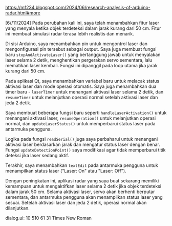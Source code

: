https://mf234.blogspot.com/2024/06/research-analysis-of-arduino-radar.html#more

[6//11/2024]
Pada perubahan kali ini, saya telah menambahkan fitur laser yang menyala ketika objek terdeteksi dalam jarak kurang dari 50 cm. Fitur ini membuat simulasi radar terasa lebih realistis dan menarik.

Di sisi Arduino, saya menambahkan pin untuk mengontrol laser dan mengonfigurasi pin tersebut sebagai output. Saya juga membuat fungsi baru `stopAndActivateLaser()` yang bertanggung jawab untuk menyalakan laser selama 2 detik, menghentikan pergerakan servo sementara, lalu mematikan laser kembali. Fungsi ini dipanggil pada loop utama jika jarak kurang dari 50 cm.

Pada aplikasi Qt, saya menambahkan variabel baru untuk melacak status aktivasi laser dan mode operasi otomatis. Saya juga menambahkan dua timer baru - `laserTimer` untuk menangani aktivasi laser selama 2 detik, dan `resumeTimer` untuk melanjutkan operasi normal setelah aktivasi laser dan jeda 2 detik.

Saya membuat beberapa fungsi baru seperti `handleLaserActivation()` untuk menangani aktivasi laser, `resumeOperation()` untuk melanjutkan operasi normal, dan `updateLaserStatus()` untuk memperbarui status laser pada antarmuka pengguna.

Logika pada fungsi `readSerial()` juga saya perbaharui untuk menangani aktivasi laser berdasarkan jarak dan mengatur status laser dengan benar. Fungsi `updateDetectionPoint()` saya modifikasi agar tidak memperbarui titik deteksi jika laser sedang aktif.

Terakhir, saya menambahkan `textEdit` pada antarmuka pengguna untuk menampilkan status laser ("Laser: On" atau "Laser: Off").

Dengan peningkatan ini, aplikasi radar yang saya buat sekarang memiliki kemampuan untuk mengaktifkan laser selama 2 detik jika objek terdeteksi dalam jarak 50 cm. Selama aktivasi laser, servo akan berhenti berputar sementara, dan antarmuka pengguna akan menampilkan status laser yang sesuai. Setelah aktivasi laser dan jeda 2 detik, operasi normal akan dilanjutkan.

dialog.ui:
</widget>
  <widget class="QTextEdit" name="textEdit">
   <property name="geometry">
    <rect>
     <x>10</x>
     <y>510</y>
     <width>61</width>
     <height>31</height>
    </rect>
   </property>
   <property name="font">
    <font>
     <family>Times New Roman</family>
    </font>
   </property>
  </widget>
